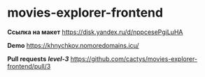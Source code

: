# movies-explorer-frontend
**Ссылка на макет**
https://disk.yandex.ru/d/nppcesePgiLuHA

**Demo**
https://khnychkov.nomoredomains.icu/

**Pull requests**
***level-3***
https://github.com/cactys/movies-explorer-frontend/pull/3

